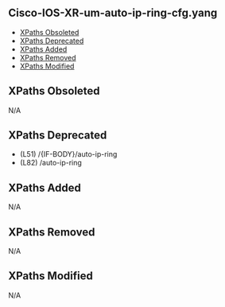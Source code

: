 ## Cisco-IOS-XR-um-auto-ip-ring-cfg.yang

- [XPaths Obsoleted](#xpaths-obsoleted)
- [XPaths Deprecated](#xpaths-deprecated)
- [XPaths Added](#xpaths-added)
- [XPaths Removed](#xpaths-removed)
- [XPaths Modified](#xpaths-modified)

## XPaths Obsoleted

N/A

## XPaths Deprecated

- (L51)	/{IF-BODY}/auto-ip-ring
- (L82)	/auto-ip-ring

## XPaths Added

N/A

## XPaths Removed

N/A

## XPaths Modified

N/A

